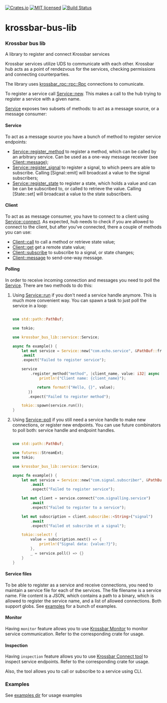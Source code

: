 [![Crates.io][crates-badge]][crates-url]
[![MIT licensed][mit-badge]][mit-url]
[![Build Status][actions-badge]][actions-url]

[crates-badge]: https://img.shields.io/crates/v/krossbar-bus-lib.svg
[crates-url]: https://crates.io/crates/krossbar-bus-lib
[mit-badge]: https://img.shields.io/badge/license-MIT-blue.svg
[mit-url]: https://github.com/krossbar-platform/krossbar-bus/blob/main/LICENSE
[actions-badge]: https://github.com/krossbar-platform/krossbar-bus/actions/workflows/ci.yml/badge.svg
[actions-url]: https://github.com/krossbar-platform/krossbar-bus/actions/workflows/ci.yml

# krossbar-bus-lib

### Krossbar bus lib

A library to register and connect Krossbar services

Krossbar services utilize UDS to communicate with each other.
Krossbar hub acts as a point of rendezvous for the services, checking permissions and connecting counterparties.

The library uses [krossbar_rpc::rpc::Rpc](https://docs.rs/krossbar-rpc/latest/krossbar_rpc/rpc/struct.Rpc.html) connections to comunicate.

To register a service call [Service::new](https://docs.rs/krossbar-bus-lib/latest/krossbar_bus_lib/service/struct.Service.html#method.new). This makes a call to the hub trying to register a service with a given name.

[Service](https://docs.rs/krossbar-bus-lib/latest/krossbar_bus_lib/service/struct.Service.html) exposes two subsets of methods: to act as a message source, or a message consumer:

#### Service
To act as a message source you have a bunch of method to register service endpoints:
- [Service::register_method](https://docs.rs/krossbar-bus-lib/latest/krossbar_bus_lib/service/struct.Service.html#method.register_method) to register a method, which can be called by an arbitrary service. Can be used as a one-way message receiver (see [Client::message](https://docs.rs/krossbar-bus-lib/latest/krossbar_bus_lib/client/struct.Client.html#method.message));
- [Service::register_signal](https://docs.rs/krossbar-bus-lib/latest/krossbar_bus_lib/service/struct.Service.html#method.register_signal) to register a signal, to which peers are able to subscribe. Calling [Signal::emit] will broadcast a value to the signal subscribers;
- [Service::register_state](https://docs.rs/krossbar-bus-lib/latest/krossbar_bus_lib/service/struct.Service.html#method.register_state) to register a state, which holds a value and can be can be subscribed to, or called to retrieve the value. Calling [State::set] will broadcast a value to the state subscribers.

#### Client
To act as as message consumer, you have to connect to a client using [Service::connect](https://docs.rs/krossbar-bus-lib/latest/krossbar_bus_lib/service/struct.Service.html#method.connect). As expected, hub needs to check if you are allowed to connect to the client, but after you've connected, there a couple of methods you can use:
- [Client::call](https://docs.rs/krossbar-bus-lib/latest/krossbar_bus_lib/client/struct.Client.html#method.call) to call a method or retrieve state value;
- [Client::get](https://docs.rs/krossbar-bus-lib/latest/krossbar_bus_lib/client/struct.Client.html#method.get) get a remote state value;
- [Client::subscribe](https://docs.rs/krossbar-bus-lib/latest/krossbar_bus_lib/client/struct.Client.html#method.subscribe) to subscribe to a signal, or state changes;
- [Client::message](https://docs.rs/krossbar-bus-lib/latest/krossbar_bus_lib/client/struct.Client.html#method.message) to send-one-way message.

#### Polling
In order to receive incoming connection and messages you need to poll the [Service](https://docs.rs/krossbar-bus-lib/latest/krossbar_bus_lib/service/struct.Service.html). There are two methods to do this:

1. Using [Service::run](https://docs.rs/krossbar-bus-lib/latest/krossbar_bus_lib/service/struct.Service.html#method.run) if you don't need a service handle anymore. This is much more convenient way. You can spawn a task to just poll the service in a loop:

    ```rust

    use std::path::PathBuf;

    use tokio;

    use krossbar_bus_lib::service::Service;

    async fn example() {
        let mut service = Service::new("com.echo.service", &PathBuf::from("/var/run/krossbar.hub.socket"))
        .await
        .expect("Failed to register service");

        service
            .register_method("method", |client_name, value: i32| async move {
                println!("Client name: {client_name}");

               return format!("Hello, {}", value);
           })
           .expect("Failed to register method");

        tokio::spawn(service.run());
    }
    ```

2. Using [Service::poll](https://docs.rs/krossbar-bus-lib/latest/krossbar_bus_lib/service/struct.Service.html#method.poll) if you still need a service handle to make new connections, or register new endpoints.
    You can use future combinators to poll both: service handle and endpoint handles.

    ```rust

    use std::path::PathBuf;

    use futures::StreamExt;
    use tokio;

    use krossbar_bus_lib::service::Service;

    async fn example() {
        let mut service = Service::new("com.signal.subscriber", &PathBuf::from("/var/run/krossbar.hub.socket"))
            .await
            .expect("Failed to register service");

        let mut client = service.connect("com.signalling.service")
            .await
            .expect("Failed to register to a service");

        let mut subscription = client.subscribe::<String>("signal")
            .await
            .expect("Failed ot subscribe ot a signal");

        tokio::select! {
            value = subscription.next() => {
                println!("Signal data: {value:?}");
            },
            _ = service.poll() => {}
        }
    }
    ```

#### Service files
To be able to register as a service and receive connections, you need to maintain a service file for each of the services.
The file filename is a service name. File content is a JSON, which contains a path to a binary, which is allowed to register the service name, and a list of allowed connections. Both support globs. See [examples](https://github.com/krossbar-platform/krossbar-bus/tree/main/krossbar-bus-lib/examples) for a bunch of examples.

#### Monitor
Having `monitor` feature allows you to use [Krossbar Monitor](https://github.com/krossbar-platform/krossbar-bus/tree/main/krossbar-bus-monitor) to monitor service communication. Refer to the corresponding crate for usage.

#### Inspection
Having `inspection` feature allows you to use [Krossbar Connect tool](https://github.com/krossbar-platform/krossbar-bus/tree/main/krossbar-bus-connect) to inspect service endpoints. Refer to the corresponding crate for usage.

Also, the tool allows you to call or subscribe to a service using CLI.

### Examples
See [examples dir](https://github.com/krossbar-platform/krossbar-bus/tree/main/krossbar-bus-lib/examples) for usage examples

